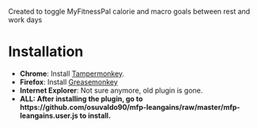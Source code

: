 <p>Created to toggle MyFitnessPal calorie and macro goals between rest and work days</p>

<h1>Installation</h1>
<ul>
	<li><b>Chrome</b>: Install <a href="https://chrome.google.com/webstore/detail/dhdgffkkebhmkfjojejmpbldmpobfkfo">Tampermonkey</a>.</li>
	<li><b>Firefox</b>: Install <a href="https://addons.mozilla.org/en-US/firefox/addon/greasemonkey/">Greasemonkey</a></li>
	<li><b>Internet Explorer</b>: Not sure anymore, old plugin is gone.</li>
	<li><b>ALL: After installing the plugin, go to https://github.com/osuvaldo90/mfp-leangains/raw/master/mfp-leangains.user.js to install.</b>
</ul>
